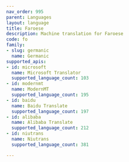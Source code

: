 ```yaml
---
nav_order: 995
parent: Languages
layout: language
title: Faroese
description: Machine translation for Faroese
code: fo
family:
- slug: germanic
  name: Germanic
supported_apis:
- id: microsoft
  name: Microsoft Translator
  supported_language_count: 103
- id: modernmt
  name: ModernMT
  supported_language_count: 195
- id: baidu
  name: Baidu Translate
  supported_language_count: 197
- id: alibaba
  name: Alibaba Translate
  supported_language_count: 212
- id: niutrans
  name: Niutrans
  supported_language_count: 381

---
```


